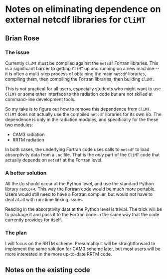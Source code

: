 # Notes on eliminating dependence on external netcdf libraries for `CliMT`

## Brian Rose

### The issue

Currently `CliMT` must be compiled against the `netcdf` Fortran libraries. This is a significant barrier to getting `CliMT` up and running on a new machine -- it is often a multi-step process of obtaining the main `netcdf` libraries, compiling them, then compiling the Fortran libraries, then building `CliMT`. 

This is not practical for all users, especially students who might want to use `CliMT` or some other interface to the radiation code but are not skilled at command-line development tools.

So my take is to figure out how to remove this dependence from `CliMT`. `CliMT` does not actually use the compiled `netcdf` libraries for its own i/o. The dependence is only in the radiation modules, and specifically for the these two modules:

- CAM3 radiation
- RRTM radiation

In both cases, the underlying Fortran code uses calls to `netcdf` to load absorptivity data from a `.nc` file. That is the *only* part of the `CliMT` code that actually depends on `netcdf` at the Fortran level. 

### A better solution

All the i/o should occur at the Python level, and use the standard Python library `netCDF4`. This way the Fortran code would be much more portable. Users would still need to have a Fortran compiler, but would not have to deal at all with run-time linking issues.

Reading in the absorptivity data at the Python level is trivial. The trick will be to package it and pass it to the Fortran code in the same way that the code currently provides for itself.

### The plan

I will focus on the RRTM scheme. Presumably it will be straightforward to implement the same solution for CAM3 scheme later, but most users will be more interested in the more up-to-date RRTM code.

## Notes on the existing code

